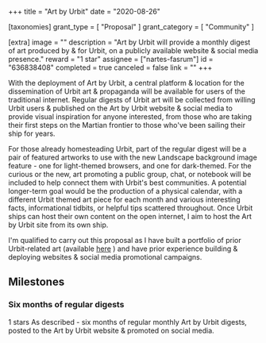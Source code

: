 +++
title = "Art by Urbit"
date = "2020-08-26"

[taxonomies]
grant_type = [ "Proposal" ]
grant_category = [ "Community" ]

[extra]
image = ""
description = "Art by Urbit will provide a monthly digest of art produced by & for Urbit, on a publicly available website & social media presence."
reward = "1 star"
assignee = ["nartes-fasrum"]
id = "636838408"
completed = true
canceled = false
link = ""
+++

With the deployment of Art by Urbit, a central platform & location for the dissemination of Urbit art & propaganda will be available for users of the traditional internet. Regular digests of Urbit art will be collected from willing Urbit users & published on the Art by Urbit website & social media to provide visual inspiration for anyone interested, from those who are taking their first steps on the Martian frontier to those who've been sailing their ship for years.

For those already homesteading Urbit, part of the regular digest will be a pair of featured artworks to use with the new Landscape background image feature - one for light-themed browsers, and one for dark-themed. For the curious or the new, art promoting a public group, chat, or notebook will be included to help connect them with Urbit's best communities. A potential longer-term goal would be the production of a physical calendar, with a different Urbit themed art piece for each month and various interesting facts, informational tidbits, or helpful tips scattered throughout. Once Urbit ships can host their own content on the open internet, I aim to host the Art by Urbit site from its own ship.

I'm qualified to carry out this proposal as I have built a portfolio of prior Urbit-related art (available [here](https://twitter.com/nartesfasrum) ) and have prior experience building & deploying websites & social media promotional campaigns.

## Milestones

### Six months of regular digests

1 stars
As described - six months of regular monthly Art by Urbit digests, posted to the Art by Urbit website & promoted on social media.
